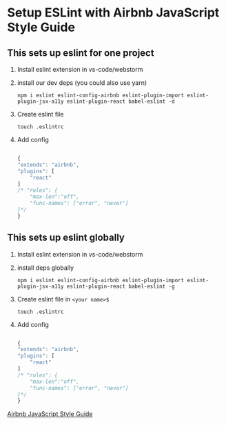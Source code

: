 
Setup ESLint with Airbnb JavaScript Style Guide
======

 This sets up eslint for one project
 --
1. Install eslint extension in vs-code/webstorm

2. install our dev deps (you could also use yarn)

    ```
    npm i eslint eslint-config-airbnb eslint-plugin-import eslint-plugin-jsx-a11y eslint-plugin-react babel-eslint -d
    ```
3. Create eslint file
   ```
   touch .eslintrc
   ```
4. Add  config

    ```js

    {
    "extends": "airbnb",
    "plugins": [
        "react"
    ]
   /* "rules": {
        "max-len":"off",
        "func-names": ["error", "never"]
    }*/
    }
    ```




 This sets up eslint globally
 --
1. Install eslint extension in vs-code/webstorm

2. install deps globally

    ```
    npm i eslint eslint-config-airbnb eslint-plugin-import eslint-plugin-jsx-a11y eslint-plugin-react babel-eslint -g
    ```
3. Create eslint file in `<your name>$`
   ```
   touch .eslintrc
   ```
4. Add config

    ```js

    {
    "extends": "airbnb",
    "plugins": [
        "react"
    ]
   /* "rules": {
        "max-len":"off",
        "func-names": ["error", "never"]
    }*/
    }
    ```

[Airbnb JavaScript Style Guide](https://github.com/airbnb/javascript "Airbnb JavaScript Style Guide")